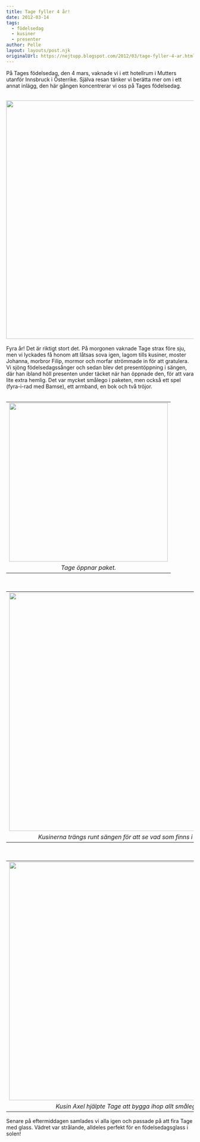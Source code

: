 ```yaml
---
title: Tage fyller 4 år!
date: 2012-03-14
tags: 
  - födelsedag
  - kusiner
  - presenter	
author: Pelle
layout: layouts/post.njk
originalUrl: https://nejtupp.blogspot.com/2012/03/tage-fyller-4-ar.html
---
```


På Tages födelsedag, den 4 mars, vaknade vi i ett hotellrum i Mutters utanför Innsbruck i Österrike. Själva resan tänker vi berätta mer om i ett annat inlägg, den här gången koncentrerar vi oss på Tages födelsedag.<br><br><div class="separator" style="clear: both; text-align: center;"><img src="../../../../img/Skidresa+till+Mutters-_MG_1609.jpg" width="640"></div><br>Fyra år! Det är riktigt stort det. På morgonen vaknade Tage strax före sju, men vi lyckades få honom att låtsas sova igen, lagom tills kusiner, moster Johanna, morbror Filip, mormor och morfar strömmade in för att gratulera. Vi sjöng födelsedagssånger och sedan blev det presentöppning i sängen, där han ibland höll presenten under täcket när han öppnade den, för att vara lite extra hemlig. Det var mycket smålego i paketen, men också ett spel (fyra-i-rad med Bamse), ett armband, en bok och två tröjor.<br><br><table align="center" cellpadding="0" cellspacing="0" class="tr-caption-container" style="margin-left: auto; margin-right: auto; text-align: center;"><tbody><tr><td style="text-align: center;"><img src="../../../../img/Skidresa+till+Mutters-_MG_1575.jpg" width="426"></td></tr><tr><td class="tr-caption" style="text-align: center;"><i>Tage öppnar paket.</i></td></tr></tbody></table><br><table align="center" cellpadding="0" cellspacing="0" class="tr-caption-container" style="margin-left: auto; margin-right: auto; text-align: center;"><tbody><tr><td style="text-align: center;"><img src="../../../../img/Skidresa+till+Mutters-_MG_1582.jpg" width="640"></td></tr><tr><td class="tr-caption" style="text-align: center;"><i>Kusinerna trängs runt sängen för att se vad som finns i paketen.</i></td></tr></tbody></table><br><table align="center" cellpadding="0" cellspacing="0" class="tr-caption-container" style="margin-left: auto; margin-right: auto; text-align: center;"><tbody><tr><td style="text-align: center;"><img src="../../../../img/Skidresa+till+Mutters-_MG_1590.jpg" width="640"></td></tr><tr><td class="tr-caption" style="text-align: center;"><i>Kusin Axel hjälpte Tage att bygga ihop allt smålego.</i></td></tr></tbody></table>Senare på eftermiddagen samlades vi alla igen och passade på att fira Tage med glass. Vädret var strålande, alldeles perfekt för en födelsedagsglass i solen!<br><div class="separator" style="clear: both; text-align: center;"><br></div>
<!-- no comments on this post -->